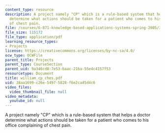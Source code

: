 ```yaml
---
content_type: resource
description: A project namely "CP" which is a rule-based system that helps a doctor
  determine what actions should be taken for a patient who comes to his office complaining
  of chest pain.
file: /courses/6-871-knowledge-based-applications-systems-spring-2005/38aa1699c26e54975828f6e2ca45d4c6_william_cp_ches.pdf
file_size: 115172
file_type: application/pdf
learning_resource_types:
- Projects
license: https://creativecommons.org/licenses/by-nc-sa/4.0/
ocw_type: OCWFile
parent_title: Projects
parent_type: CourseSection
parent_uid: 9a346cd8-7e53-baac-21ba-55e4c4157f53
resourcetype: Document
title: william_cp_ches.pdf
uid: 38aa1699-c26e-5497-5828-f6e2ca45d4c6
video_files:
  video_thumbnail_file: null
video_metadata:
  youtube_id: null
---
```

A project namely "CP" which is a rule-based system that helps a doctor determine what actions should be taken for a patient who comes to his office complaining of chest pain.